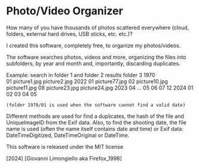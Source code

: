 # Photo/Video Organizer

How many of you have thousands of photos scattered everywhere
(cloud, folders, external hard drives, USB sticks, etc. etc.)? 

I created this software, completely free, to organize my photos/videos. 

The software searches photos, videos and more, organizing the files into
subfolders, by year and month and, importantly, discarding duplicates.

Example:
	search in folder 1 and folder 2
	results
	folder 3
		1970  
			01
				picture1.jpg
				picture2.jpg
		2022
			01
				picture77.jpg
			02
				picture10.jpg
				picture11.jpg
			08
				picture23.jpg
				picture24.jpg
		2023
			04
				...
			05
			06
			07
			12
		2024
			01
			02
			03
			04
			05
			
	(folder 1970/01 is used when the software cannot find a valid date)			
			
Different methods are used for find a duplicates, the hash of the file 
and UniqueImageID from the Exif data. 
Also, to find the shooting date, the file name is used (often the name 
itself contains date and time) or Exif data: DateTimeDigitized, DateTimeOriginal or DateTime.

This software is released under the MIT license

[2024] [Giovanni Limongiello aka Firefox_1998]